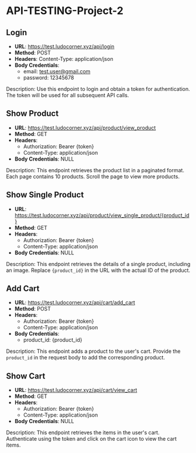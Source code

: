 # API-TESTING-Project-2

## Login
- **URL**: https://test.ludocorner.xyz/api/login
- **Method**: POST
- **Headers**: Content-Type: application/json
- **Body Credentials**: 
  - email: test.user@gmail.com
  - password: 12345678

Description: Use this endpoint to login and obtain a token for authentication. The token will be used for all subsequent API calls.

## Show Product
- **URL**: https://test.ludocorner.xyz/api/product/view_product
- **Method**: GET
- **Headers**: 
  - Authorization: Bearer {token}
  - Content-Type: application/json
- **Body Credentials**: NULL

Description: This endpoint retrieves the product list in a paginated format. Each page contains 10 products. Scroll the page to view more products.

## Show Single Product
- **URL**: https://test.ludocorner.xyz/api/product/view_single_product/{product_id}
- **Method**: GET
- **Headers**: 
  - Authorization: Bearer {token}
  - Content-Type: application/json
- **Body Credentials**: NULL

Description: This endpoint retrieves the details of a single product, including an image. Replace `{product_id}` in the URL with the actual ID of the product.

## Add Cart
- **URL**: https://test.ludocorner.xyz/api/cart/add_cart
- **Method**: POST
- **Headers**: 
  - Authorization: Bearer {token}
  - Content-Type: application/json
- **Body Credentials**: 
  - product_id: {product_id}

Description: This endpoint adds a product to the user's cart. Provide the `product_id` in the request body to add the corresponding product.

## Show Cart
- **URL**: https://test.ludocorner.xyz/api/cart/view_cart
- **Method**: GET
- **Headers**: 
  - Authorization: Bearer {token}
  - Content-Type: application/json
- **Body Credentials**: NULL

Description: This endpoint retrieves the items in the user's cart. Authenticate using the token and click on the cart icon to view the cart items.

